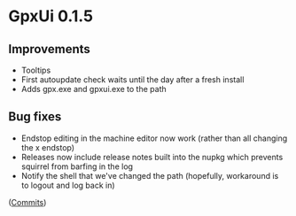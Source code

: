 # GpxUi 0.1.5

## Improvements

  * Tooltips
  * First autoupdate check waits until the day after a fresh install
  * Adds gpx.exe and gpxui.exe to the path

## Bug fixes

  * Endstop editing in the machine editor now work (rather than all changing
    the x endstop)
  * Releases now include release notes built into the nupkg which prevents
    squirrel from barfing in the log
  * Notify the shell that we've changed the path (hopefully, workaround is to
    logout and log back in)

([Commits](https://github.com/markwal/GpxUi/compare/0.1.2...0.1.5))
